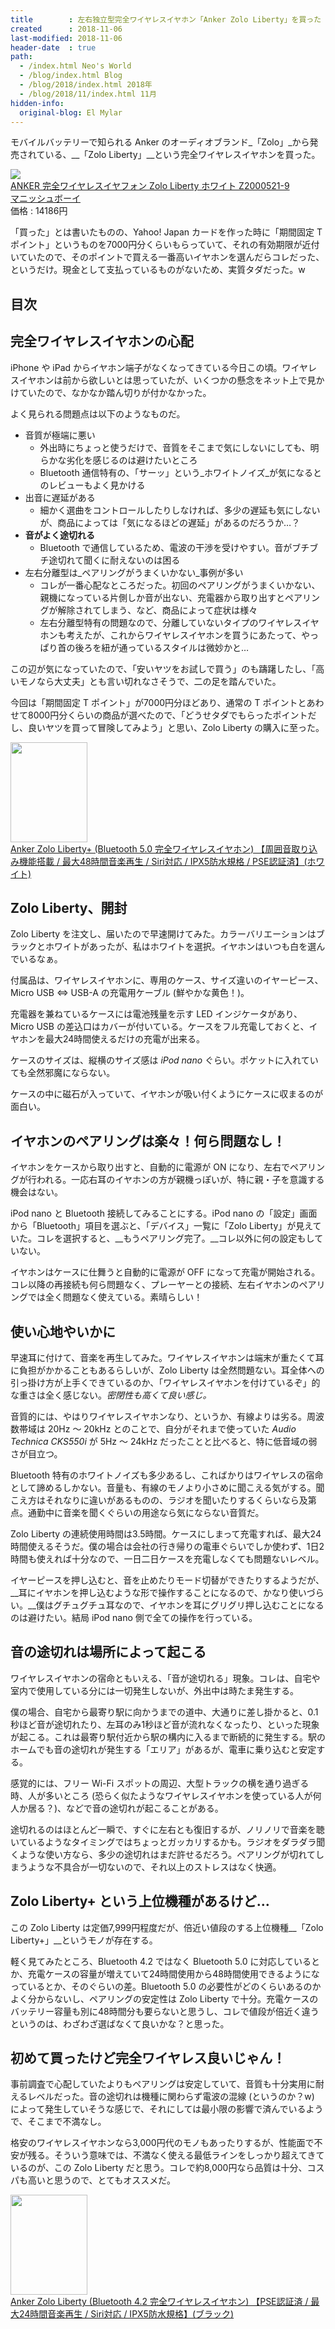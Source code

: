 ```yaml
---
title        : 左右独立型完全ワイヤレスイヤホン「Anker Zolo Liberty」を買った
created      : 2018-11-06
last-modified: 2018-11-06
header-date  : true
path:
  - /index.html Neo's World
  - /blog/index.html Blog
  - /blog/2018/index.html 2018年
  - /blog/2018/11/index.html 11月
hidden-info:
  original-blog: El Mylar
---
```


モバイルバッテリーで知られる Anker のオーディオブランド_「Zolo」_から発売されている、__「Zolo Liberty」__という完全ワイヤレスイヤホンを買った。

<div class="ad-rakuten">
  <div class="ad-rakuten-image">
    <a href="https://hb.afl.rakuten.co.jp/hgc/g00t3p02.waxyc4b4.g00t3p02.waxyde29/?pc=https%3A%2F%2Fitem.rakuten.co.jp%2Fmannishboy%2F20036376178%2F&amp;m=http%3A%2F%2Fm.rakuten.co.jp%2Fmannishboy%2Fi%2F18646529%2F">
      <img src="https://thumbnail.image.rakuten.co.jp/@0_mall/mannishboy/cabinet/item/179/20036376178_1.jpg?_ex=128x128">
    </a>
  </div>
  <div class="ad-rakuten-info">
    <div class="ad-rakuten-title">
      <a href="https://hb.afl.rakuten.co.jp/hgc/g00t3p02.waxyc4b4.g00t3p02.waxyde29/?pc=https%3A%2F%2Fitem.rakuten.co.jp%2Fmannishboy%2F20036376178%2F&amp;m=http%3A%2F%2Fm.rakuten.co.jp%2Fmannishboy%2Fi%2F18646529%2F">ANKER 完全ワイヤレスイヤフォン Zolo Liberty ホワイト Z2000521-9</a>
    </div>
    <div class="ad-rakuten-shop">
      <a href="https://hb.afl.rakuten.co.jp/hgc/g00t3p02.waxyc4b4.g00t3p02.waxyde29/?pc=https%3A%2F%2Fwww.rakuten.co.jp%2Fmannishboy%2F&amp;m=http%3A%2F%2Fm.rakuten.co.jp%2Fmannishboy%2F">マニッシュボーイ</a>
    </div>
    <div class="ad-rakuten-price">価格 : 14186円</div>
  </div>
</div>

「買った」とは書いたものの、Yahoo! Japan カードを作った時に「期間固定 T ポイント」というものを7000円分くらいもらっていて、それの有効期限が近付いていたので、そのポイントで買える一番高いイヤホンを選んだらコレだった、というだけ。現金として支払っているものがないため、実質タダだった。w

## 目次

## 完全ワイヤレスイヤホンの心配

iPhone や iPad からイヤホン端子がなくなってきている今日この頃。ワイヤレスイヤホンは前から欲しいとは思っていたが、いくつかの懸念をネット上で見かけていたので、なかなか踏ん切りが付かなかった。

よく見られる問題点は以下のようなものだ。

- 音質が極端に悪い
  - 外出時にちょっと使うだけで、音質をそこまで気にしないにしても、明らかな劣化を感じるのは避けたいところ
  - Bluetooth 通信特有の、「サーッ」という_ホワイトノイズ_が気になるとのレビューもよく見かける
- 出音に遅延がある
  - 細かく選曲をコントロールしたりしなければ、多少の遅延も気にしないが、商品によっては「気になるほどの遅延」があるのだろうか…？
- __音がよく途切れる__
  - Bluetooth で通信しているため、電波の干渉を受けやすい。音がブチブチ途切れて聞くに耐えないのは困る
- 左右分離型は_ペアリングがうまくいかない_事例が多い
  - コレが一番心配なところだった。初回のペアリングがうまくいかない、親機になっている片側しか音が出ない、充電器から取り出すとペアリングが解除されてしまう、など、商品によって症状は様々
  - 左右分離型特有の問題なので、分離していないタイプのワイヤレスイヤホンも考えたが、これからワイヤレスイヤホンを買うにあたって、やっぱり首の後ろを紐が通っているスタイルは微妙かと…

この辺が気になっていたので、「安いヤツをお試しで買う」のも躊躇したし、「高いモノなら大丈夫」とも言い切れなさそうで、二の足を踏んでいた。

今回は「期間固定 T ポイント」が7000円分ほどあり、通常の T ポイントとあわせて8000円分くらいの商品が選べたので、「どうせタダでもらったポイントだし、良いヤツを買って冒険してみよう」と思い、Zolo Liberty の購入に至った。

<div class="ad-amazon">
  <div class="ad-amazon-image">
    <a href="https://www.amazon.co.jp/dp/B075SV6F3M?tag=neos21-22&amp;linkCode=osi&amp;th=1&amp;psc=1">
      <img src="https://m.media-amazon.com/images/I/41qINjMSQ8L._SL160_.jpg" width="123" height="160">
    </a>
  </div>
  <div class="ad-amazon-info">
    <div class="ad-amazon-title">
      <a href="https://www.amazon.co.jp/dp/B075SV6F3M?tag=neos21-22&amp;linkCode=osi&amp;th=1&amp;psc=1">Anker Zolo Liberty+ (Bluetooth 5.0 完全ワイヤレスイヤホン) 【周囲音取り込み機能搭載 / 最大48時間音楽再生 / Siri対応 / IPX5防水規格 / PSE認証済】(ホワイト)</a>
    </div>
  </div>
</div>

## Zolo Liberty、開封

Zolo Liberty を注文し、届いたので早速開けてみた。カラーバリエーションはブラックとホワイトがあったが、私はホワイトを選択。イヤホンはいつも白を選んでいるなぁ。

付属品は、ワイヤレスイヤホンに、専用のケース、サイズ違いのイヤーピース、Micro USB ⇔ USB-A の充電用ケーブル (鮮やかな黄色！)。

充電器を兼ねているケースには電池残量を示す LED インジケータがあり、Micro USB の差込口はカバーが付いている。ケースをフル充電しておくと、イヤホンを最大24時間使えるだけの充電が出来る。

ケースのサイズは、縦横のサイズ感は _iPod nano_ ぐらい。ポケットに入れていても全然邪魔にならない。

ケースの中に磁石が入っていて、イヤホンが吸い付くようにケースに収まるのが面白い。

## イヤホンのペアリングは楽々！何ら問題なし！

イヤホンをケースから取り出すと、自動的に電源が ON になり、左右でペアリングが行われる。一応右耳のイヤホンの方が親機っぽいが、特に親・子を意識する機会はない。

iPod nano と Bluetooth 接続してみることにする。iPod nano の「設定」画面から「Bluetooth」項目を選ぶと、「デバイス」一覧に「Zolo Liberty」が見えていた。コレを選択すると、__もうペアリング完了。__コレ以外に何の設定もしていない。

イヤホンはケースに仕舞うと自動的に電源が OFF になって充電が開始される。コレ以降の再接続も何ら問題なく、プレーヤーとの接続、左右イヤホンのペアリングでは全く問題なく使えている。素晴らしい！

## 使い心地やいかに

早速耳に付けて、音楽を再生してみた。ワイヤレスイヤホンは端末が重たくて耳に負担がかかることもあるらしいが、Zolo Liberty は全然問題ない。耳全体への引っ掛け方が上手くできているのか、「ワイヤレスイヤホンを付けているぞ」的な重さは全く感じない。_密閉性も高くて良い感じ。_

音質的には、やはりワイヤレスイヤホンなり、というか、有線よりは劣る。周波数帯域は 20Hz 〜 20kHz とのことで、自分がそれまで使っていた _Audio Technica CKS550i_ が 5Hz 〜 24kHz だったことと比べると、特に低音域の弱さが目立つ。

Bluetooth 特有のホワイトノイズも多少あるし、こればかりはワイヤレスの宿命として諦めるしかない。音量も、有線のモノより小さめに聞こえる気がする。聞こえ方はそれなりに違いがあるものの、ラジオを聞いたりするくらいなら及第点。通勤中に音楽を聞くぐらいの用途なら気にならない音質だ。

Zolo Liberty の連続使用時間は3.5時間。ケースにしまって充電すれば、最大24時間使えるそうだ。僕の場合は会社の行き帰りの電車ぐらいでしか使わず、1日2時間も使えれば十分なので、一日二日ケースを充電しなくても問題ないレベル。

イヤーピースを押し込むと、音を止めたりモード切替ができたりするようだが、__耳にイヤホンを押し込むような形で操作することになるので、かなり使いづらい。__僕はグチュグチュ耳なので、イヤホンを耳にグリグリ押し込むことになるのは避けたい。結局 iPod nano 側で全ての操作を行っている。

## 音の途切れは場所によって起こる

ワイヤレスイヤホンの宿命ともいえる、「音が途切れる」現象。コレは、自宅や室内で使用している分には一切発生しないが、外出中は時たま発生する。

僕の場合、自宅から最寄り駅に向かうまでの道中、大通りに差し掛かると、0.1秒ほど音が途切れたり、左耳のみ1秒ほど音が流れなくなったり、といった現象が起こる。これは最寄り駅付近から駅の構内に入るまで断続的に発生する。駅のホームでも音の途切れが発生する「エリア」があるが、電車に乗り込むと安定する。

感覚的には、フリー Wi-Fi スポットの周辺、大型トラックの横を通り過ぎる時、人が多いところ (恐らく似たようなワイヤレスイヤホンを使っている人が何人か居る？)、などで音の途切れが起こることがある。

途切れるのはほとんど一瞬で、すぐに左右とも復旧するが、ノリノリで音楽を聴いているようなタイミングではちょっとガッカリするかも。ラジオをダラダラ聞くような使い方なら、多少の途切れはまだ許せるだろう。ペアリングが切れてしまうような不具合が一切ないので、それ以上のストレスはなく快適。

## Zolo Liberty+ という上位機種があるけど…

この Zolo Liberty は定価7,999円程度だが、倍近い値段のする上位機種__「Zolo Liberty+」__というモノが存在する。

軽く見てみたところ、Bluetooth 4.2 ではなく Bluetooth 5.0 に対応しているとか、充電ケースの容量が増えていて24時間使用から48時間使用できるようになっているとか、そのぐらいの差。Bluetooth 5.0 の必要性がどのくらいあるのかよく分からないし、ペアリングの安定性は Zolo Liberty で十分。充電ケースのバッテリー容量も別に48時間分も要らないと思うし、コレで値段が倍近く違うというのは、わざわざ選ばなくて良いかな？と思った。

## 初めて買ったけど完全ワイヤレス良いじゃん！

事前調査で心配していたよりもペアリングは安定していて、音質も十分実用に耐えるレベルだった。音の途切れは機種に関わらず電波の混線 (というのか？w) によって発生していそうな感じで、それにしては最小限の影響で済んでいるようで、そこまで不満なし。

格安のワイヤレスイヤホンなら3,000円代のモノもあったりするが、性能面で不安が残る。そういう意味では、不満なく使える最低ラインをしっかり超えてきているのが、この Zolo Liberty だと思う。コレで約8,000円なら品質は十分、コスパも高いと思うので、とてもオススメだ。

<div class="ad-amazon">
  <div class="ad-amazon-image">
    <a href="https://www.amazon.co.jp/dp/B075SSLKDB?tag=neos21-22&amp;linkCode=osi&amp;th=1&amp;psc=1">
      <img src="https://m.media-amazon.com/images/I/41Lv8CYA7KL._SL160_.jpg" width="123" height="160">
    </a>
  </div>
  <div class="ad-amazon-info">
    <div class="ad-amazon-title">
      <a href="https://www.amazon.co.jp/dp/B075SSLKDB?tag=neos21-22&amp;linkCode=osi&amp;th=1&amp;psc=1">Anker Zolo Liberty (Bluetooth 4.2 完全ワイヤレスイヤホン) 【PSE認証済 / 最大24時間音楽再生 / Siri対応 / IPX5防水規格】(ブラック)</a>
    </div>
  </div>
</div>

